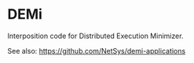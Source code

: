 # DEMi

Interposition code for Distributed Execution Minimizer.

See also: https://github.com/NetSys/demi-applications
